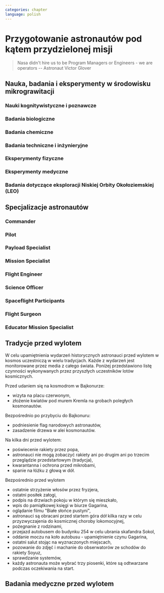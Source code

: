 ```yaml
---
categories: chapter
language: polish
---
```


# Przygotowanie astronautów pod kątem przydzielonej misji
<!-- TODO: Przygotowanie astronautów pod kątem przydzielonej misji
- http://www.asc-csa.gc.ca/eng/astronauts/about-the-job/mission-specific-training.asp
- backup team
- trenowanie poruszania robotami
    - Haptic
- Augumentacja
    - hololense
    - mobiPV
- Assigmnets
    - ISS operations
    - ISS integrations
    - Safety
    - EVA
    - Robotics
    - Exploration branch, (GSDO) Ground Systems Development and Operations
- przygotowanie kapsuły Soyuz oraz siedzenia pod konkretnego astronautę trwa dwa lata
-->

> Nasa didn't hire us to be Program Managers or Engineers - we are operators
> -- Astronaut Victor Glover

<!-- TODO:
1. Psychology
    1.1. Crew composition, interpersonal relationship and group effectiveness
    1.2. Group dynamics
    1.3. Psychological condition
    1.4. Psycho-physiological features
    1.5. Mental performance
    1.6. Virtual reality
    1.7. Psychological support
2. Physiology
    2.1. CNS
    2.2. The cardiovascular system
    2.3. Breathing and gas exchange
    2.4. Locomotor system
    2.5. Digestion
    2.6. Urogenital system
    2.7. Other organs and systems
    2.8. Physical performance
3. Clinical Observations
    3.1. Daily medical control
    3.2. Periodic medical monitoring
    3.3. Telemedicine
    3.4. New medical technologies
4. Clinical and laboratory diagnostics
    4.1. Endocrinology
    4.2. Immunology
    4.3. Biochemistry
    4.4. Proteomics and Genetics
5. Microbiology and sanitary and hygienic provision
    5.1. Assessment of human health and the microflora of the environment
    5.2. Means of protection and countermeasures
6. Operations and technological aspects
    6.1. Parameters of the environment and microclimate
    6.2. Needs of the crew and consumption of resources
    6.3. Organization of communication
    6.4. Transmission and storage of information
    6.5. Robotics
    6.6. 3D-Printing
    6.6. Creating of hypobaric or hypomagnetic environment
7. Extravehicle activitiy (EVA) and activity on the surface of a simulator
    7.1. Control systems over the activities and state of the health
    7.2. Using special equipment and tools
    7.3. Spacesuits tests
    7.4. Using of augmented reality tools
8. Biological experiments inside and outside of the isolation facility
    8.1. Astrobiology
    8.2. Microbiology
    8.3. Life-support systems
    8.4. Biomaterials
    8.5. Hydroponic gardens
9. Other (please specify)
-->

## Nauka, badania i eksperymenty w środowisku mikrograwitacji

### Nauki kognitywistyczne i poznawcze

### Badania biologiczne

### Badania chemiczne

### Badania techniczne i inżynieryjne

### Eksperymenty fizyczne

### Eksperymenty medyczne

### Badania dotyczące eksploracji Niskiej Orbity Okołoziemskiej (LEO)

## Specjalizacje astronautów
<!-- TODO: Specjalizacje astronautów
- Odznaka skrzydeł na piersi:
    - żółta obwódka, niebieskie tło - Navy
    - niebieska obwódka, białe tło - Army or Air Force
    - żółta obwódka, czerwone tło - Marines
    - blue and white - civilian
- Każdy astronauta ma jakiś background, medyczny, lotniczy itp, i to prawdopodobnie wpływa na assignments do misji, np. ze względu na badania naukowe jakie chcą przeprowadzić na stacji.
- Astronauci nie znają systemu dlaczego są przypisywani do misji
- Wcześniej byli Piloci i po drugiej stronie Mission Specialiści, czasami pojawiali się po środku Payload Specjaliści, ale już tego nie ma każdy na stacji jest Flight Engineerem
- Long Duration space flight, you have to be a jack of all traits
- https://en.wikipedia.org/wiki/Astronaut_badge
-->

### Commander
<!-- TODO: Commander
- Docking space shuttle to iss
-->

### Pilot
<!-- TODO: Pilot
- Undocking space shuttle from iss
-->

### Payload Specialist

### Mission Specialist

### Flight Engineer

### Science Officer

### Spaceflight Participants

### Flight Surgeon

### Educator Mission Specialist

## Tradycje przed wylotem

W celu upamiętnienia wydarzeń historycznych astronauci przed wylotem w kosmos uczestniczą w wielu tradycjach. Każde z wydarzeń jest monitorowane przez media z całego świata. Poniżej przedstawiono listę czynności wykonywanych przez przyszłych uczestników lotów kosmicznych.

Przed udaniem się na kosmodrom w Bajkonurze:

- wizyta na placu czerwonym,
- złożenie kwiatów pod murem Kremla na grobach poległych kosmonautów.

Bezpośrednio po przybyciu do Bajkonuru:

- podniesienie flag narodowych astronautów,
- zasadzenie drzewa w alei kosmonautów.

Na kilka dni przed wylotem:

- poświecenie rakiety przez popa,
- astronauci nie mogą zobaczyć rakiety ani po drugim ani po trzecim przeglądzie przedstartowym (tradycja),
- kwarantanna i ochrona przed mikrobami,
- spanie na łóżku z głową w dół.

Bezpośrednio przed wylotem

- ostatnie strzyżenie włosów przez fryzjera,
- ostatni posiłek załogi,
- podpis na drzwiach pokoju w którym się mieszkało,
- wpis do pamiątkowej księgi w biurze Gagarina,
- oglądanie filmu "Białe słońce pustyni",
- astronauci są obracani przed startem góra dół kilka razy w celu przyzwyczajenia do kosmicznej choroby lokomocyjnej,
- pożegnanie z rodzinami,
- przejazd autobusem do budynku 254 w celu ubrania skafandra Sokol,
- oddanie moczu na koło autobusu - upamiętnienie czynu Gagarina,
- ostatni salut stojąc na wyznaczonych miejscach,
- pozowanie do zdjęć i machanie do obserwatorów ze schodów do rakiety Soyuz,
- sprawdzanie systemów,
- każdy astronauta może wybrać trzy piosenki, które są odtwarzane podczas oczekiwania na start.

## Badania medyczne przed wylotem
